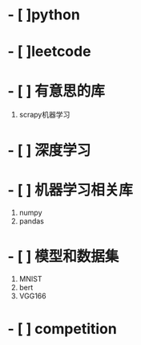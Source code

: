 # - [ ]python 

# - [ ]leetcode


# - [ ] 有意思的库 
 1. scrapy机器学习



# - [ ] 深度学习


# - [ ] 机器学习相关库
1. numpy
2. pandas


# - [ ] 模型和数据集
1. MNIST
2. bert
3. VGG166


# - [ ] competition


